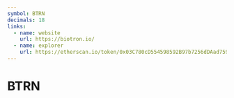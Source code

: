```yaml
---
symbol: BTRN
decimals: 18
links:
  - name: website
    url: https://biotron.io/
  - name: explorer
    url: https://etherscan.io/token/0x03C780cD554598592B97b7256dDAad759945b125
---
```


# BTRN
